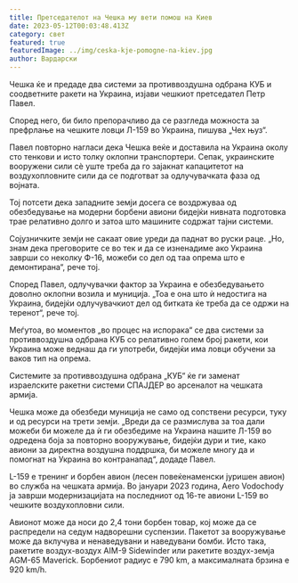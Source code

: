 ```yaml
---
title: Претседателот на Чешка му вети помош на Киев
date: 2023-05-12T00:03:48.413Z
category: свет
featured: true
featuredImage: ../img/ceska-kje-pomogne-na-kiev.jpg
author: Вардарски
---
```

Чешка ќе и предаде два системи за противвоздушна одбрана КУБ и соодветните ракети на Украина, изјави чешкиот претседател Петр Павел.

Според него, би било препорачливо да се разгледа можноста за префрлање на чешките ловци Л-159 во Украина, пишува „Чех њуз“.

Павел повторно нагласи дека Чешка веќе и доставила на Украина околу сто тенкови и исто толку оклопни транспортери. Сепак, украинските вооружени сили сè уште треба да го зајакнат капацитетот на воздухопловните сили да се подготват за одлучувачката фаза од војната.

Тој потсети дека западните земји досега се воздржуваа од обезбедување на модерни борбени авиони бидејќи нивната подготовка трае релативно долго и затоа што машините содржат тајни системи.

Сојузничките земји не сакаат овие уреди да паднат во руски раце. „Но, знам дека преговорите се во тек и да се изненадиме ако Украина заврши со неколку Ф-16, можеби со дел од таа опрема што е демонтирана“, рече тој.

Според Павел, одлучувачки фактор за Украина е обезбедувањето доволно оклопни возила и муниција. „Тоа е она што ѝ недостига на Украина, бидејќи одлучувачкиот дел од битката ќе треба да се одржи на теренот“, рече тој.

Меѓутоа, во моментов „во процес на испорака“ се два системи за противвоздушна одбрана КУБ со релативно голем број ракети, кои Украина може веднаш да ги употреби, бидејќи има ловци обучени за ваков тип на опрема.

Системите за противвоздушна одбрана „КУБ“ ќе ги заменат израелските ракетни системи СПАЈДЕР во арсеналот на чешката армија.

Чешка може да обезбеди муниција не само од сопствени ресурси, туку и од ресурси на трети земји. „Вреди да се размислува за тоа дали можеби би можеле да ѝ ги обезбедиме на Украина нашите Л-159 во одредена боја за повторно вооружување, бидејќи дури и тие, како авиони за директна воздушна поддршка, би можеле многу да и помогнат на Украина во контранапад“, додаде Павел.

L-159 е тренинг и борбен авион (лесен повеќенаменски јуришен авион) во служба на чешката армија. Во јануари 2023 година, Aero Vodochody ја заврши модернизацијата на последниот од 16-те авиони L-159 во чешките воздухопловни сили.

Авионот може да носи до 2,4 тони борбен товар, кој може да се распредели на седум надворешни суспензии. Пакетот за вооружување може да вклучува и ненаведувани и наведувани бомби. Исто така, ракетите воздух-воздух AIM-9 Sidewinder или ракетите воздух-земја AGM-65 Maverick. Борбениот радиус е 790 km, а максималната брзина е 920 km/h.